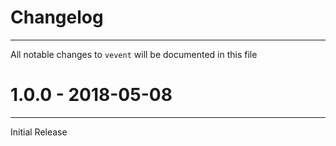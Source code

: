 # Changelog
---
All notable changes to `vevent` will be documented in this file

# 1.0.0 - 2018-05-08
---
Initial Release
